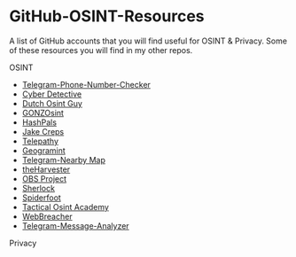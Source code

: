 # GitHub-OSINT-Resources
<p>A list of GitHub accounts that you will find useful for OSINT & Privacy. Some of these resources you will find in my other repos.</p>
<p>OSINT</p>
<ul>
 <li><a href="https://github.com/bellingcat/telegram-phone-number-checker">Telegram-Phone-Number-Checker</a></li>
 <li><a href="https://github.com/cipher387">Cyber Detective</a></li>
 <li><a href="https://github.com/dutchosintguy">Dutch Osint Guy</a></li>
 <li><a href="https://github.com/GONZOsint">GONZOsint</a></li>
 <li><a href="https://github.com/HashPals/Search-That-Hash">HashPals</a></li>
 <li><a href="https://github.com/jakecreps">Jake Creps</a></li>
 <li><a href="https://github.com/jordanwildon/Telepathy">Telepathy</a></li>
 <li><a href="https://github.com/Alb-310/Geogramint">Geogramint</a></li>
 <li><a href="https://github.com/tejado/telegram-nearby-map">Telegram-Nearby Map</a></li>
 <li><a href="https://github.com/laramies/theHarvester">theHarvester</a></li>
 <li><a href="https://github.com/obsproject/obs-studio">OBS Project</a></li>
 <li><a href="https://github.com/sherlock-project/sherlock">Sherlock</a></li>
 <li><a href="https://github.com/smicallef/spiderfoot">Spiderfoot</a></li>
 <li><a href="https://github.com/orgs/TacticalOsintAcademy/repositories">Tactical Osint Academy</a></li>
 <li><a href="https://github.com/WebBreacher">WebBreacher</a></li>
 <li><a href="https://github.com/zqtay/Telegram-Message-Analyzer">Telegram-Message-Analyzer</a></li>
</ul>
<p>Privacy</p>
<ul>
</ul>
